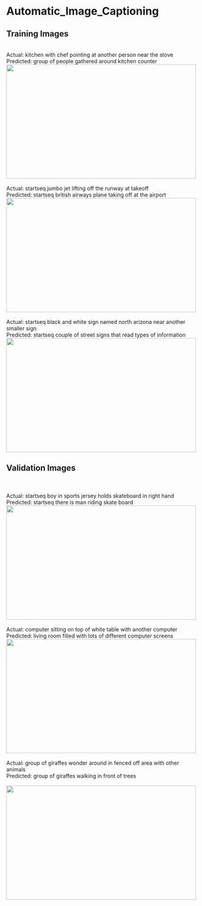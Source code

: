 # Automatic_Image_Captioning

## Training Images
<br>Actual:    kitchen with chef pointing at another person near the stove
<br>Predicted:  group of people gathered around kitchen counter
<br>
<img src= https://user-images.githubusercontent.com/30891813/49959423-84ba0a80-ff33-11e8-8729-2dab72b1d581.jpg width="500" height="300" />
<br><br>Actual:    startseq jumbo jet lifting off the runway at takeoff
<br>Predicted:  startseq british airways plane taking off at the airport
<br>
<img src= https://user-images.githubusercontent.com/30891813/49959445-956a8080-ff33-11e8-902a-8dc2de02bf8e.jpg width="500" height="300" />
<br><br>Actual:    startseq black and white sign named north arizona near another smaller sign
<br>Predicted:  startseq couple of street signs that read types of information
<br>
<img src= https://user-images.githubusercontent.com/30891813/49959517-c945a600-ff33-11e8-9352-b643f95e40e5.jpg width="500" height="300" />
## Validation Images
<br><br>Actual:    startseq boy in sports jersey holds skateboard in right hand
<br>Predicted:  startseq there is man riding skate board
<br>
<img src= https://user-images.githubusercontent.com/30891813/49959552-dc587600-ff33-11e8-87d5-f63fe0e1a86c.jpg width="500" height="300" />
<br><br>Actual:    computer sitting on top of white table with another computer
<br>Predicted:  living room filled with lots of different computer screens
<br>
<img src= https://user-images.githubusercontent.com/30891813/49959564-e8dcce80-ff33-11e8-8405-2e8abdd2a870.jpg width="500" height="300" />
<br><br>Actual:    group of giraffes wonder around in fenced off area with other animals
<br>Predicted:  group of giraffes walking in front of trees<br>
<br>
<img src= https://user-images.githubusercontent.com/30891813/49959578-f72aea80-ff33-11e8-85d3-5b1a0da35e11.jpg width="500" height="300" />

